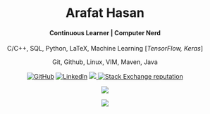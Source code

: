 


<h1 align="center">Arafat Hasan</h1>
<h4 align="center"> Continuous Learner | Computer Nerd </h4>
<p align="center">C/C++, SQL, Python, LaTeX, Machine Learning [<em>TensorFlow, Keras</em>]</p>
<p align="center">Git, Github, Linux, VIM, Maven, Java</p>
<p align="center">
	<a href="https://github.com/arafat-hasan"><img src="https://img.shields.io/github/followers/arafat-hasan?label=Follow&style=social" alt="GitHub"></a>
	<a href="https://www.linkedin.com/in/arafat-hasan/"><img src="https://img.shields.io/badge/-LinkedIn-blue?style=flat&logo=Linkedin&logoColor=white&link=https://www.linkedin.com/in/arafat-hasan/)" alt="LinkedIn"></a>
	<a href="https://twitter.com/Arafat_HJ" alt="Twitter">
		<img src="https://img.shields.io/twitter/follow/Arafat_HJ?style=social" />	
	</a>
	<a href="https://stackoverflow.com/users/7829174/arafat-hasan"><img alt="Stack Exchange reputation" src="https://img.shields.io/endpoint?url=https%3A%2F%2Fstack-overflow-reputation-tm7s1nvuekql.runkit.sh"></a>
</p>

<p align="center">
  <img src="https://komarev.com/ghpvc/?username=arafat-hasan&style=flat" />
</p>



<!-- ![Arafat Hasan's wakatime stats](https://github-readme-stats.vercel.app/api/wakatime?username=arafat-hasan) -->



<p align="center">
<a href="https://github.com/arafat-hasan/arafat-hasan">
  <img align="center" src="https://github-readme-stats.vercel.app/api?username=arafat-hasan&count_private=true&show_icons=true&include_all_commits=true&custom_title=Arafat+Hasan%27+Github+Status&theme=solarized-dark" />
</a>
<!--
<a href="https://github.com/arafat-hasan/arafat-hasan">
  <img align="center" src="https://github-readme-stats.vercel.app/api/top-langs/?username=arafat-hasan&langs_count=6&include_all_commits=true&theme=solarized-dark" />
</a> -->
</p>
